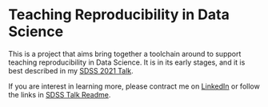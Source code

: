 # Teaching Reproducibility in Data Science

This is a project that aims bring together a toolchain around to support teaching reproducibility in Data Science.  It is in its early stages, and it is best described in my [SDSS 2021 Talk](https://sharner.github.io/notecalc/).

If you are interest in learning more, please contract me on [LinkedIn](http://linkedin/in/sharner) or follow the links in [SDSS Talk Readme](https://github.com/sharner/notecalc/tree/main/documents/sdss_preso).
